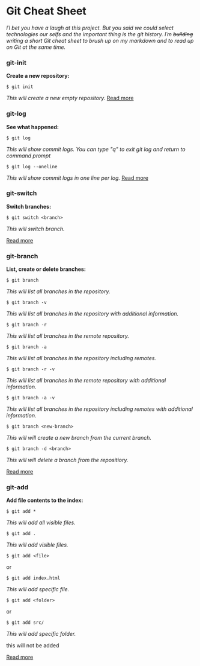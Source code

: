 # Git Cheat Sheet

_I´l bet you have a laugh at this project. But you said we could select technologies our selfs and the important thing is the git history. I´m ~~building~~ writing a short Git cheat sheet to brush up on my markdown and to read up on Git at the same time._

### git-init

**Create a new repository:**

```
$ git init
```

_This will create a new empty repository._
[Read more](https://git-scm.com/docs/git-init)

### git-log

**See what happened:**

```
$ git log
```

_This will show commit logs. You can type "q" to exit git log and return to command prompt_

```
$ git log --oneline
```

_This will show commit logs in one line per log._
[Read more](https://git-scm.com/docs/git-log)

### git-switch

**Switch branches:**

```
$ git switch <branch>
```

_This will switch branch._

[Read more](https://git-scm.com/docs/git-switch)

### git-branch

**List, create or delete branches:**

```
$ git branch
```

_This will list all branches in the repository._

```
$ git branch -v
```

_This will list all branches in the repository with additional information._

```
$ git branch -r
```

_This will list all branches in the remote repository._

```
$ git branch -a
```

_This will list all branches in the repository including remotes._

```
$ git branch -r -v
```

_This will list all branches in the remote repository with additional information._

```
$ git branch -a -v
```

_This will list all branches in the repository including remotes with additional information._

```
$ git branch <new-branch>
```

_This will will create a new branch from the current branch._

```
$ git branch -d <branch>
```

_This will will delete a branch from the repositiory._

[Read more](https://git-scm.com/docs/git-branch)

### git-add

**Add file contents to the index:**

```
$ git add *
```

_This will add all visible files._

```
$ git add .
```

_This will add visible files._

```
$ git add <file>
```

or

```
$ git add index.html
```

_This will add specific file._

```
$ git add <folder>
```

or

```
$ git add src/
```

_This will add specific folder._

this will not be added

[Read more](https://git-scm.com/docs/git-add)
